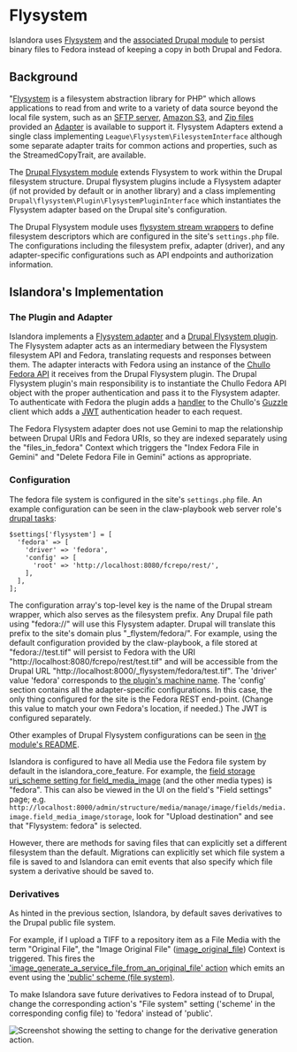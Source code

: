 # Flysystem

Islandora uses [Flysystem](https://github.com/thephpleague/flysystem) and the [associated Drupal module](https://www.drupal.org/project/flysystem) to persist binary files to Fedora instead of keeping a copy in both Drupal and Fedora.

## Background

"[Flysystem](https://flysystem.thephpleague.com/docs/) is a filesystem abstraction library for PHP" which allows applications to read from and write to a variety of data source beyond the local file system, such as an [SFTP server](https://flysystem.thephpleague.com/docs/adapter/sftp/), [Amazon S3](https://flysystem.thephpleague.com/docs/adapter/aws-s3/), and [Zip files](https://flysystem.thephpleague.com/docs/adapter/zip-archive/) provided an [Adapter](https://flysystem.thephpleague.com/docs/advanced/creating-an-adapter/) is available to support it. Flysystem Adapters extend a single class implementing `League\Flysystem\FilesystemInterface` although some separate adapter traits for common actions and properties, such as the StreamedCopyTrait, are available.

The [Drupal Flysystem module](https://www.drupal.org/project/flysystem) extends Flysystem to work within the Drupal filesystem structure. Drupal flysystem plugins include a Flysystem adapter (if not provided by default or in another library) and a class implementing `Drupal\flysystem\Plugin\FlysystemPluginInterface` which instantiates the Flysystem adapter based on the Drupal site's configuration.

The Drupal Flysystem module uses [flysystem stream wrappers](https://github.com/twistor/flysystem-stream-wrapper) to define filesystem descriptors which are configured in the site's `settings.php` file. The configurations including the filesystem prefix, adapter (driver), and any adapter-specific configurations such as API endpoints and authorization information.

## Islandora's Implementation

### The Plugin and Adapter

Islandora implements a [Flysystem adapter](https://github.com/Islandora/islandora/blob/8.x-1.x/src/Flysystem/Adapter/FedoraAdapter.php) and a [Drupal Flysystem plugin](https://github.com/Islandora/islandora/blob/8.x-1.x/src/Flysystem/Fedora.php). The Flysystem adapter acts as an intermediary between the Flysystem filesystem API and Fedora, translating requests and responses between them. The adapter interacts with Fedora using an instance of the [Chullo Fedora API](https://github.com/Islandora/chullo/blob/main/src/IFedoraApi.php) it receives from the Drupal Flysystem plugin. The Drupal Flysystem plugin's main responsibility is to instantiate the Chullo Fedora API object with the proper authentication and pass it to the Flysystem adapter. To authenticate with Fedora the plugin adds a [handler](http://docs.guzzlephp.org/en/stable/handlers-and-middleware.html) to the Chullo's [Guzzle](http://docs.guzzlephp.org) client which adds a [JWT](https://jwt.io/) authentication header to each request. <!-- After https://github.com/Islandora/islandora/pull/119 is merged:  To authenticate with Fedora the plugin adds a handler to the Chullo's Guzzle client with a copy of the site's JWT authentication object so that each Fedora request can generate its own Bearer token. -->

The Fedora Flysystem adapter does not use Gemini to map the relationship between Drupal URIs and Fedora URIs, so they are indexed separately using the "files_in_fedora" Context which triggers the "Index Fedora File in Gemini" and "Delete Fedora File in Gemini" actions as appropriate.

### Configuration

The fedora file system is configured in the site's `settings.php` file. An example configuration can be seen in the claw-playbook web server role's [drupal tasks](https://github.com/Islandora-Devops/claw-playbook/blob/main/roles/internal/webserver-app/tasks/drupal.yml#L12-L19):
```
$settings['flysystem'] = [
  'fedora' => [
    'driver' => 'fedora',
    'config' => [
      'root' => 'http://localhost:8080/fcrepo/rest/',
    ],
  ],
];
```
The configuration array's top-level key is the name of the Drupal stream wrapper, which also serves as the filesystem prefix. Any Drupal file path using "fedora://" will use this Flysystem adapter. Drupal will translate this prefix to the site's domain plus "\_flystem/fedora/". For example, using the default configuration provided by the claw-playbook, a file stored at "fedora://test.tif" will persist to Fedora with the URI "http://localhost:8080/fcrepo/rest/test.tif" and will be accessible from the Drupal URL "http://localhost:8000/_flysystem/fedora/test.tif". The 'driver' value 'fedora' corresponds to [the plugin's machine name](https://github.com/Islandora/islandora/blob/8.x-1.x/src/Flysystem/Fedora.php#L21). The 'config' section contains all the adapter-specific configurations. In this case, the only thing configured for the site is the Fedora REST end-point. (Change this value to match your own Fedora's location, if needed.) The JWT is configured separately.

Other examples of Drupal Flysystem configurations can be seen in [the module's README](http://cgit.drupalcode.org/flysystem/plain/README.md?h=8.x-1.x).

Islandora is configured to have all Media use the Fedora file system by default in the islandora_core_feature. For example, the [field storage uri_scheme setting for field_media_image](https://github.com/Islandora/islandora/blob/8.x-1.x/modules/islandora_core_feature/config/install/field.storage.media.field_media_image.yml#L17) (and the other media types) is "fedora". This can also be viewed in the UI on the field's "Field settings" page; e.g. `http://localhost:8000/admin/structure/media/manage/image/fields/media.image.field_media_image/storage`, look for "Upload destination" and see that "Flysystem: fedora" is selected.

However, there are methods for saving files that can explicitly set a different filesystem than the default. Migrations can explicitly set which file system a file is saved to and Islandora can emit events that also specify which file system a derivative should be saved to.

### Derivatives

As hinted in the previous section, Islandora, by default saves derivatives to the Drupal public file system.

For example, if I upload a TIFF to a repository item as a File Media with the term "Original File", the "Image Original File" ([image_original_file](https://github.com/Islandora/islandora_defaults/blob/8.x-1.x/config/install/context.context.image_original_file.yml)) Context is triggered. This fires the ['image_generate_a_service_file_from_an_original_file' action](https://github.com/Islandora/islandora_defaults/blob/8.x-1.x/config/install/system.action.image_generate_a_service_file_from_an_original_file.yml) which emits an event using the ['public' scheme (file system)](https://github.com/Islandora/islandora_defaults/blob/8.x-1.x/config/install/system.action.image_generate_a_service_file_from_an_original_file.yml#L17).

To make Islandora save future derivatives to Fedora instead of to Drupal, change the corresponding action's "File system" setting ('scheme' in the corresponding config file) to 'fedora' instead of 'public'.

![Screenshot showing the setting to change for the derivative generation action.](../assets/flysystem_derivative_filesystem_setting.png)
